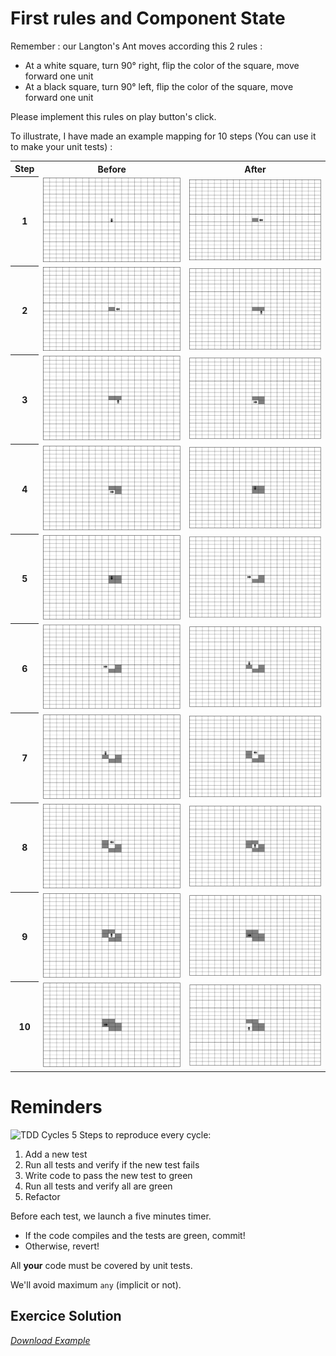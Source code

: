 # First rules and Component State

Remember : our Langton's Ant moves according this 2 rules :
* At a white square, turn 90° right, flip the color of the square, move forward one unit
* At a black square, turn 90° left, flip the color of the square, move forward one unit

Please implement this rules on play button's click.

To illustrate, I have made an example mapping for 10 steps (You can use it to make your unit tests) :
<table>
  <tr><th>Step</th><th>Before</th><th>After</th></tr>
  <tr><th>1</th><td><img src="./images/gen1.png" /></td><td><img src="./images/gen2.png" /></td>
  <tr><th>2</th><td><img src="./images/gen2.png" /></td><td><img src="./images/gen3.png" /></td>
  <tr><th>3</th><td><img src="./images/gen3.png" /></td><td><img src="./images/gen4.png" /></td>
  <tr><th>4</th><td><img src="./images/gen4.png" /></td><td><img src="./images/gen5.png" /></td>
  <tr><th>5</th><td><img src="./images/gen5.png" /></td><td><img src="./images/gen6.png" /></td>
  <tr><th>6</th><td><img src="./images/gen6.png" /></td><td><img src="./images/gen7.png" /></td>
  <tr><th>7</th><td><img src="./images/gen7.png" /></td><td><img src="./images/gen8.png" /></td>
  <tr><th>8</th><td><img src="./images/gen8.png" /></td><td><img src="./images/gen9.png" /></td>
  <tr><th>9</th><td><img src="./images/gen9.png" /></td><td><img src="./images/gen10.png" /></td>
  <tr><th>10</th><td><img src="./images/gen10.png" /></td><td><img src="./images/gen11.png" /></td>
</table>

# Reminders
![TDD Cycles](https://upload.wikimedia.org/wikipedia/commons/0/0b/TDD_Global_Lifecycle.png)
5 Steps to reproduce every cycle:
1. Add a new test
1. Run all tests and verify if the new test fails
1. Write code to pass the new test to green
1. Run all tests and verify all are green
1. Refactor

Before each test, we launch a five minutes timer.
* If the code compiles and the tests are green, commit!
* Otherwise, revert!

All __your__ code must be covered by unit tests.

We'll avoid maximum `any` (implicit or not).

## Exercice Solution
[_Download Example_](https://github.com/Bogala/langton-ant-dojo/archive/step3.zip)
